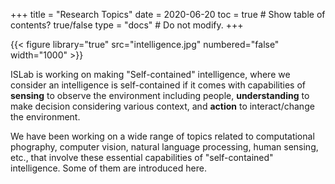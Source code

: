 +++ 
title = "Research Topics" 
date = 2020-06-20
toc = true # Show table of contents? true/false 
type = "docs" # Do not modify. 
+++

{{< figure library="true" src="intelligence.jpg" numbered="false" width="1000" >}}

ISLab is working on making "Self-contained" intelligence, where we consider an intelligence is self-contained if it comes with capabilities of **sensing** to observe the environment including people, **understanding** to make decision considering various context, and **action** to interact/change the environment.

We have been working on a wide range of topics related to computational phography, computer vision, natural language processing, human sensing, etc., that involve these essential capabilities of "self-contained" intelligence. Some of them are introduced here. 
